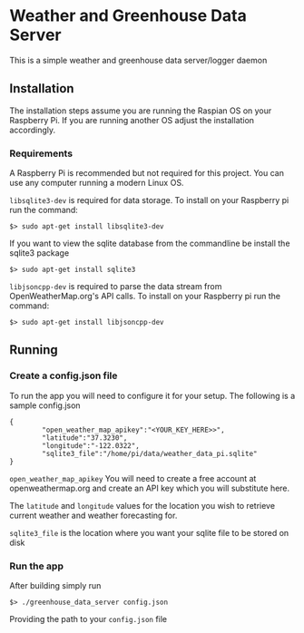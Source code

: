 # Weather and Greenhouse Data Server
This is a simple weather and greenhouse data server/logger daemon

## Installation

The installation steps assume you are running the Raspian OS on your Raspberry Pi. If you are running another OS adjust the installation accordingly.

### Requirements
A Raspberry Pi is recommended but not required for this project. You can use any computer running a modern Linux OS.

`libsqlite3-dev` is required for data storage. To install on your Raspberry pi run the command:
```
$> sudo apt-get install libsqlite3-dev
```

If you want to view the sqlite database from the commandline be install the sqlite3 package
```
$> sudo apt-get install sqlite3
```

`libjsoncpp-dev` is required to parse the data stream from OpenWeatherMap.org's API calls. To install on your Raspberry pi run the command:
```
$> sudo apt-get install libjsoncpp-dev
```


## Running

### Create a config.json file

To run the app you will need to configure it for your setup. The following is a sample config.json
```
{
        "open_weather_map_apikey":"<YOUR_KEY_HERE>>",
        "latitude":"37.3230",
        "longitude":"-122.0322",
        "sqlite3_file":"/home/pi/data/weather_data_pi.sqlite"
}
```

`open_weather_map_apikey` You will need to create a free account at openweathermap.org and create an API key which you will substitute here.

The `latitude` and `longitude` values for the location you wish to retrieve current weather and weather forecasting for.

`sqlite3_file` is the location where you want your sqlite file to be stored on disk


### Run the app

After building simply run
```
$> ./greenhouse_data_server config.json
```
Providing the path to your `config.json` file
